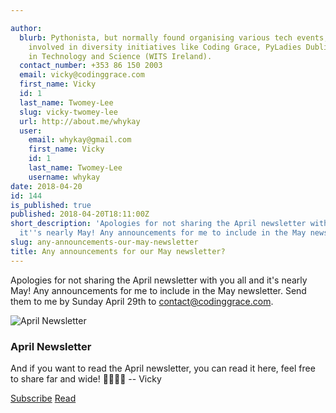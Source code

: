 ```yaml
---

author:
  blurb: Pythonista, but normally found organising various tech events, and now heavily
    involved in diversity initiatives like Coding Grace, PyLadies Dublin, and Women
    in Technology and Science (WITS Ireland).
  contact_number: +353 86 150 2003
  email: vicky@codinggrace.com
  first_name: Vicky
  id: 1
  last_name: Twomey-Lee
  slug: vicky-twomey-lee
  url: http://about.me/whykay
  user:
    email: whykay@gmail.com
    first_name: Vicky
    id: 1
    last_name: Twomey-Lee
    username: whykay
date: 2018-04-20
id: 144
is_published: true
published: 2018-04-20T18:11:00Z
short_description: 'Apologies for not sharing the April newsletter with you all and
  it''s nearly May! Any announcements for me to include in the May newsletter. '
slug: any-announcements-our-may-newsletter
title: Any announcements for our May newsletter?
---
```


Apologies for not sharing the April newsletter with you all and it's nearly May! Any announcements for me to include in the May newsletter. Send them to me by Sunday April 29th to <a href="mailto:contact@codinggrace.com">contact@codinggrace.com</a>. 

<div class="row">
  <div class="col-sm-6 col-md-6">
    <div class="thumbnail">
      <img src="https://gallery.mailchimp.com/8612b25618972d14df5c6a1fb/images/9c5064aa-03ff-4d6f-8e78-fcc3c49d864d.png" class="img-responsive img-thumbnail"" alt="April Newsletter">
      <div class="caption">
        <h3>April Newsletter</h3>
        <p></p>
        <p></p>
        <p>And if you want to read the April newsletter, you can read it here, feel free to share far and wide! 👩‍💻👨‍💻 -- Vicky</p>
        <p><a href="http://codinggrace.com" class="btn btn-default" role="button">Subscribe</a> <a href="https://us7.campaign-archive.com/?u=8612b25618972d14df5c6a1fb&id=72c14c0dc1" class="btn btn-success" role="button">Read</a></p>
      </div>
    </div>
  </div>

</div>